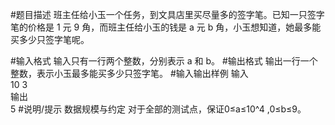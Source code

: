 #题目描述
班主任给小玉一个任务，到文具店里买尽量多的签字笔。已知一只签字笔的价格是 1 元 9 角，而班主任给小玉的钱是 a 元 b 角，小玉想知道，她最多能买多少只签字笔呢。

#输入格式
输入只有一行两个整数，分别表示 a 和 b。
#输出格式
输出一行一个整数，表示小玉最多能买多少只签字笔。
#输入输出样例
输入\
10 3\
输出\
5
#说明/提示
数据规模与约定
对于全部的测试点，保证0≤a≤10^4 ,0≤b≤9。